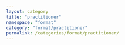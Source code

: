 ```yaml
---
layout: category
title: "practitioner"
namespace: "format"
category: "format/practitioner"
permalink: /categories/format/practitioner/
---
```

